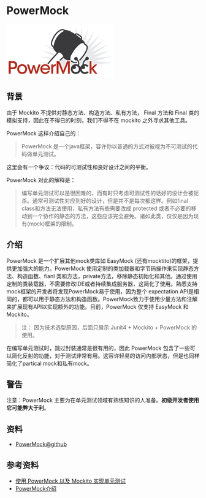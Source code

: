 # PowerMock

![](images/powermock.png)

## 背景

由于 Mockito 不提供对静态方法、构造方法、私有方法， Final 方法和 Final 类的模拟支持，因此在不得已的时刻，我们不得不在 mockito 之外寻求其他工具。

PowerMock 这样介绍自己的：

> PowerMock 是一个java框架，容许你以普通的方式对被视为不可测试的代码做单元测试。

这里会有一个争议：代码的可测试性和良好设计之间的平衡。

PowerMock 对此的解释是：

> 编写单元测试可以是很困难的，而有时只考虑可测试性的话好的设计会被扼杀。通常可测试性对应到好的设计，但是并不是每次都这样。例如final class和方法无法使用，私有方法有些需要改成 protected 或者不必要的移动到一个协作的静态的方法，这些应该完全避免。诸如此类，仅仅是因为现有(mock)框架的限制。

## 介绍

PowerMock 是一个扩展其他mock类库如 EasyMock (还有mocktito)的框架，提供更加强大的能力。PowerMock 使用定制的类加载器和字节码操作来实现静态方法、构造函数、fianl 类和方法，private方法，移除静态初始化和其他。通过使用定制的类装载器，不需要修改IDE或者持续集成服务器，这简化了使用。熟悉支持mock框架的开发者将发现PowerMock易于使用，因为整个 expectation API是相同的，都可以用于静态方法和构造函数。PowerMock致力于使用少量方法和注解来扩展现有API以实现额外的功能。目前，PowerMock 仅支持 EasyMock 和 Mockito。

> 注： 因为技术选型原因，后面只展示 Junit4 + Mockito + PowerMock 的使用。

在编写单元测试时，跳过封装通常是很有用的，因此 PowerMock 包含了一些可以简化反射的功能，对于测试非常有用。这容许轻易的访问内部状态，但是也同样简化了partical mock和私有mock。

## 警告

注意：PowerMock 主要为在单元测试领域有熟练知识的人准备。**初级开发者使用它可能弊大于利**。

## 资料

- [PowerMock@github](https://github.com/jayway/powermock)

## 参考资料

- [使用 PowerMock 以及 Mockito 实现单元测试](http://www.ibm.com/developerworks/cn/java/j-lo-powermock/)
- [PowerMock介绍](http://blog.csdn.net/jackiehff/article/details/14000779)